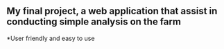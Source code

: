 ## My final project, a web application that assist in conducting simple analysis on the farm
*User friendly and easy to use
